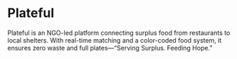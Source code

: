 # Plateful
Plateful is an NGO-led platform connecting surplus food from restaurants to local shelters. With real-time matching and a color-coded food system, it ensures zero waste and full plates—“Serving Surplus. Feeding Hope.”

